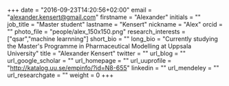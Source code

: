 +++ 
date = "2016-09-23T14:20:56+02:00"
email = "alexander.kensert@gmail.com" 
firstname = "Alexander" 
initials = "" 
job_title = "Master student" 
lastname = "Kensert" 
nickname = "Alex" 
orcid = "" 
photo_file = "people/alex_150x150.png" 
research_interests = ["qsar","machine learnning"] 
short_bio = "" 
long_bio = "Currently studying the Master's Programme in Pharmaceutical Modelling at Uppsala University" 
title = "Alexander Kensert" 
twitter = "" 
url_blog = "" 
url_google_scholar = "" 
url_homepage = "" 
url_uuprofile = "http://katalog.uu.se/empinfo/?id=N8-655" 
linkedin = "" 
url_mendeley = "" 
url_researchgate = "" 
weight = 0 
+++
